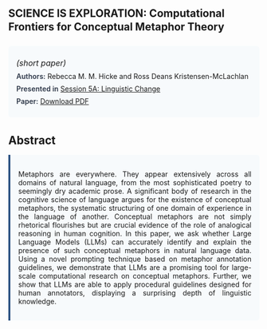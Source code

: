 
<style>    
    h2 {
        margin-top: 0;
        margin-bottom: 1.5rem;
        line-height: 1.3;
    }
    
    h3 {
        margin-top: 2rem;
        margin-bottom: 1rem;
        font-size: 1.4rem;
        font-weight:bold;
    }
    
    .metadata {
        background-color: #f7fafc;
        padding: 1rem;
        border-radius: 6px;
        margin-bottom: 2rem;
    }
    
    .metadata p {
        margin: 0.5rem 0;
    }
    
    .abstract {
        text-align: justify;
        padding: 1rem;
        background-color: #f7fafc;
        border-left: 4px solid #2c5282;
        border-radius: 0 6px 6px 0;
    }
    
    strong {
        color: #2d3748;
        font-weight: 600;
    }
</style>
<main role="main">
<h2>SCIENCE IS EXPLORATION: Computational Frontiers for Conceptual Metaphor Theory</h2>

<section class="metadata">
<p style='font-size:1rem'><i>(short paper)</i></p>
<p><strong>Authors:</strong> Rebecca M. M. Hicke and Ross Deans Kristensen-McLachlan</p>
<p><strong>Presented in</strong> <a href="/programme/#session5A">Session 5A: Linguistic Change</a></p>
<p><strong>Paper:</strong> <a href="https://ceur-ws.org/Vol-3558/paper60.pdf">Download PDF</a></p>
</section>

<section>
<h3>Abstract</h3>
<div class="abstract">
<p>Metaphors are everywhere. They appear extensively across all domains of natural language, from the most sophisticated poetry to seemingly dry academic prose. A significant body of research in the cognitive science of language argues for the existence of  conceptual metaphors, the systematic structuring of one domain of experience in the language of another. Conceptual metaphors are not simply rhetorical flourishes but are crucial evidence of the role of analogical reasoning in human cognition. In this paper, we ask whether Large Language Models (LLMs) can accurately identify and explain the presence of such conceptual metaphors in natural language data. Using a novel prompting technique based on metaphor annotation guidelines, we demonstrate that LLMs are a promising tool for large-scale computational research on conceptual metaphors. Further, we show that LLMs are able to apply procedural guidelines designed for human annotators, displaying a surprising depth of linguistic knowledge.</p>
</div>
</section>
</main>